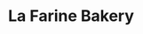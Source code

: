 ---
title: "La Farine Bakery"
url: /karachi/la-farine-bakery-jamaluddin-afghani-road/
shop: bakery
---